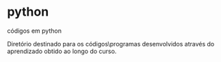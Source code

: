 # python
códigos em python

Diretório destinado para os códigos\programas desenvolvidos através do aprendizado obtido ao longo do curso.
